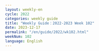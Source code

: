 ```yaml
---
layout: weekly-en
cycle: 2022
categories: weekly guide
title: "Weekly Guide：2022-2023 Week 102"
date: 2023-12-17
permalink: "/en/guide/2022/wk102.html"
weekNum: 102
language: English
---
```

